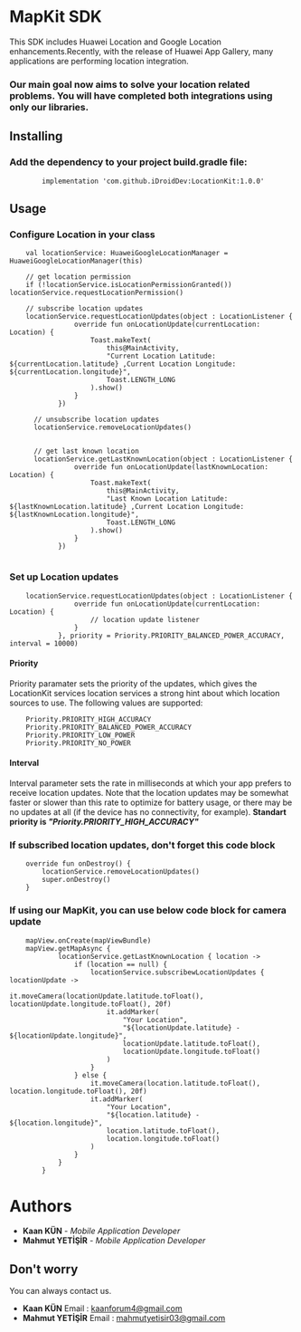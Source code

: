 # MapKit SDK

This SDK includes Huawei Location and Google Location enhancements.Recently, with the release of Huawei App Gallery, many applications are performing location integration.

### Our main goal now aims to solve your location related problems. You will have completed both integrations using only our libraries.

## Installing

### Add the dependency to your project build.gradle file:
```
        implementation 'com.github.iDroidDev:LocationKit:1.0.0'
```

## Usage

### Configure Location in your class
```
    val locationService: HuaweiGoogleLocationManager = HuaweiGoogleLocationManager(this)
    
    // get location permission
    if (!locationService.isLocationPermissionGranted()) locationService.requestLocationPermission()
    
    // subscribe location updates
    locationService.requestLocationUpdates(object : LocationListener {
                override fun onLocationUpdate(currentLocation: Location) {
                    Toast.makeText(
                        this@MainActivity,
                        "Current Location Latitude: ${currentLocation.latitude} ,Current Location Longitude: ${currentLocation.longitude}",
                        Toast.LENGTH_LONG
                    ).show()
                }
            })
      
      // unsubscribe location updates
      locationService.removeLocationUpdates()
      
      
      // get last known location
      locationService.getLastKnownLocation(object : LocationListener {
                override fun onLocationUpdate(lastKnownLocation: Location) {
                    Toast.makeText(
                        this@MainActivity,
                        "Last Known Location Latitude: ${lastKnownLocation.latitude} ,Current Location Longitude: ${lastKnownLocation.longitude}",
                        Toast.LENGTH_LONG
                    ).show()
                }
            })
    
```

### Set up Location updates
```
    locationService.requestLocationUpdates(object : LocationListener {
                override fun onLocationUpdate(currentLocation: Location) {
                    // location update listener
                }
            }, priority = Priority.PRIORITY_BALANCED_POWER_ACCURACY, interval = 10000)
```

#### Priority
Priority paramater sets the priority of the updates, which gives the LocationKit services location services a strong hint about which location sources to use. The following values are supported:
```
    Priority.PRIORITY_HIGH_ACCURACY
    Priority.PRIORITY_BALANCED_POWER_ACCURACY
    Priority.PRIORITY_LOW_POWER
    Priority.PRIORITY_NO_POWER
```

#### Interval
Interval parameter sets the rate in milliseconds at which your app prefers to receive location updates. Note that the location updates may be somewhat faster or slower than this rate to optimize for battery usage, or there may be no updates at all (if the device has no connectivity, for example). **Standart priority is _"Priority.PRIORITY_HIGH_ACCURACY"_**


### If subscribed location updates, don't forget this code block
```
    override fun onDestroy() {
        locationService.removeLocationUpdates()
        super.onDestroy()
    }
```


### If using our MapKit, you can use below code block for camera update
```
    mapView.onCreate(mapViewBundle)
    mapView.getMapAsync {
            locationService.getLastKnownLocation { location ->
                if (location == null) {
                    locationService.subscribewLocationUpdates { locationUpdate ->
                        it.moveCamera(locationUpdate.latitude.toFloat(), locationUpdate.longitude.toFloat(), 20f)
                        it.addMarker(
                            "Your Location",
                            "${locationUpdate.latitude} - ${locationUpdate.longitude}",
                            locationUpdate.latitude.toFloat(),
                            locationUpdate.longitude.toFloat()
                        )
                    }
                } else {
                    it.moveCamera(location.latitude.toFloat(), location.longitude.toFloat(), 20f)
                    it.addMarker(
                        "Your Location",
                        "${location.latitude} - ${location.longitude}",
                        location.latitude.toFloat(),
                        location.longitude.toFloat()
                    )
                }
            }
        }
```


# Authors

* **Kaan KÜN** - *Mobile Application Developer*
* **Mahmut YETİŞİR** - *Mobile Application Developer*

## Don't worry
You can always contact us.
* **Kaan KÜN** Email : kaanforum4@gmail.com
* **Mahmut YETİŞİR** Email : mahmutyetisir03@gmail.com

